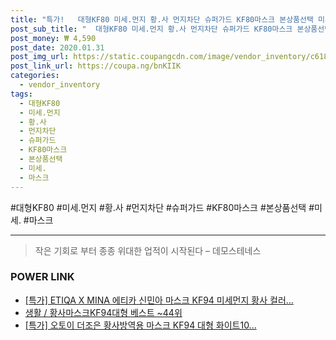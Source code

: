 ```yaml
--- 
title: "특가!   대형KF80 미세.먼지 황.사 먼지차단 슈퍼가드 KF80마스크 본상품선택 미세. 마스크 위..." 
post_sub_title: "  대형KF80 미세.먼지 황.사 먼지차단 슈퍼가드 KF80마스크 본상품선택 미세. 마스크 위생용품 KF80" 
post_money: ₩ 4,590 
post_date: 2020.01.31 
post_img_url: https://static.coupangcdn.com/image/vendor_inventory/c618/850e22f4aacaaaee7fde168636dd1ae3ce42a477d2de9c7bba9dcbeced2c.jpg 
post_link_url: https://coupa.ng/bnKIIK 
categories: 
  - vendor_inventory 
tags: 
  - 대형KF80 
  - 미세.먼지 
  - 황.사 
  - 먼지차단 
  - 슈퍼가드 
  - KF80마스크 
  - 본상품선택 
  - 미세. 
  - 마스크 
--- 
```

  #대형KF80 #미세.먼지 #황.사 #먼지차단 #슈퍼가드 #KF80마스크 #본상품선택 #미세. #마스크 
<hr> 

> 작은 기회로 부터 종종 위대한 업적이 시작된다  – 데모스테네스 


### POWER LINK

* <a href="https://blog.naver.com/santokki14/221789290577" target="_blank">[특가] ETIQA X MINA 에티카 신민아 마스크 KF94 미세먼지 황사 컬러...</a>
* <a href="https://blog.naver.com/santokki14/221788353402" target="_blank">생활 / 황사마스크KF94대형 베스트 ~44위</a>
* <a href="https://blog.naver.com/santokki14/221788049460" target="_blank">[특가] 오토이 더조은 황사방역용 마스크 KF94 대형 화이트10...</a>
